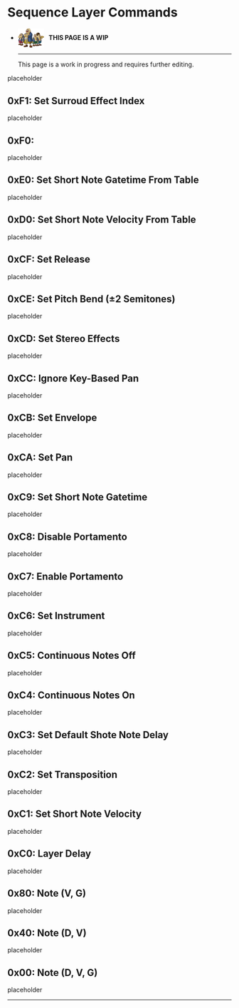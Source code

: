 # Sequence Layer Commands

<div class="grid cards" markdown>

-   <img style="width:58.5px; height:auto; vertical-align: middle;" src="../../../assets/images/carpenters.png"> <b>&nbsp;&nbsp;THIS PAGE IS A WIP</b>
  
    ---

    This page is a work in progress and requires further editing.

</div>

placeholder

## 0xF1: Set Surroud Effect Index
placeholder

## 0xF0:
placeholder

## 0xE0: Set Short Note Gatetime From Table
placeholder

## 0xD0: Set Short Note Velocity From Table
placeholder

## 0xCF: Set Release
placeholder

## 0xCE: Set Pitch Bend (±2 Semitones)
placeholder

## 0xCD: Set Stereo Effects
placeholder

## 0xCC: Ignore Key-Based Pan
placeholder

## 0xCB: Set Envelope
placeholder

## 0xCA: Set Pan
placeholder

## 0xC9: Set Short Note Gatetime
placeholder

## 0xC8: Disable Portamento
placeholder

## 0xC7: Enable Portamento
placeholder

## 0xC6: Set Instrument
placeholder

## 0xC5: Continuous Notes Off
placeholder

## 0xC4: Continuous Notes On
placeholder

## 0xC3: Set Default Shote Note Delay
placeholder

## 0xC2: Set Transposition
placeholder

## 0xC1: Set Short Note Velocity
placeholder

## 0xC0: Layer Delay
placeholder

## 0x80: Note (V, G)
placeholder

## 0x40: Note (D, V)
placeholder

## 0x00: Note (D, V, G)
placeholder

-----